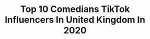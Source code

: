 ---
title: Top 10 Comedians TikTok Influencers In United Kingdom In 2020
description: >-
  Find top comedians TikTok influencers in United Kingdom in 2020. Most popular hashtags: #houseoftiktok #funny #covid19 #corona.
platform: TikTok
profiles:
  - username: "sofie.hagen"
    fullname: >-
      Sofie Hagen
    location: "United Kingdom"
    followers: 32561
    engagement: 1087
    commentsToLikes: 0.029437
    id: ck964h8ifyp3u0j787fr7h50j
    verified: true
    hashtags: "#fyp, #naturallytalented, #duet, #blackvoicesheard"
  - username: "olaffalafel"
    fullname: >-
      Olaf Falafel
    location: "United Kingdom"
    followers: 15861
    engagement: 949
    commentsToLikes: 0.039425
    id: ck8qmy11vs74o0j78vclr0f8s
    verified: false
    hashtags: "#sausage, #help, #tiktokbeauty, #animation"
  - username: "dabigmaks"
    fullname: >-
      maka
    location: "United Kingdom"
    followers: 1240900
    engagement: 1845
    commentsToLikes: 0.010874
    id: ck81t2n1fv0iu0j788b7a9riw
    verified: true
    hashtags: "#cups, #jokes, #english, #neverfitin"
  - username: "monzz.ent"
    fullname: >-
      Monzz Entertainment
    location: "United Kingdom"
    followers: 7554
    engagement: 740
    commentsToLikes: 0.023206
    id: ck8ad9vq24je70j7811na9fv5
    verified: false
    hashtags: "#love, #comedyindia, #results, #carribbean"
  - username: "larrydeancomedy"
    fullname: >-
      Larry Dean
    location: "United Kingdom"
    followers: 61558
    engagement: 1331
    commentsToLikes: 0.005202
    id: ck960lgy7iv3j0j78v5fduvl9
    verified: false
    hashtags: "#singlelife, #queereye, #glasgowgay, #edinburgh"
  - username: "darrenwalshpuns"
    fullname: >-
      Darren Walsh Puns
    location: "United Kingdom"
    followers: 36511
    engagement: 1004
    commentsToLikes: 0.005699
    id: ck83z7yedyiga0j78ehpycuj5
    verified: false
    hashtags: "#holiday, #soccer, #greenscreen, #hurry"
  - username: "zachmargolin"
    fullname: >-
      zachmargolin
    location: "United Kingdom"
    followers: 10161
    engagement: 710
    commentsToLikes: 0.017292
    id: ck9nmvrkjma470j78hry3hd8a
    verified: false
    hashtags: "#addicted, #grinch, #summer, #boris"
  - username: "garethandkiruna"
    fullname: >-
      GarethandKiruna
    location: "United Kingdom"
    followers: 7803
    engagement: 266
    commentsToLikes: 0.016863
    id: cka0liu4ar9dz0i78mx5zdmmj
    verified: false
    hashtags: "#difference, #standupcomedy, #representation, #billyjean"
  - username: "dontbeaplonker"
    fullname: >-
      dontbeaplonker
    location: "United Kingdom"
    followers: 13479
    engagement: 1098
    commentsToLikes: 0.062233
    id: cka6bsdc21hq60i78ipayo036
    verified: false
    hashtags: "#spiderman, #lewiscapaldi, #america, #funny"
  - username: "leifcoffield"
    fullname: >-
      leifcoffield
    location: "United Kingdom"
    followers: 6845
    engagement: 989
    commentsToLikes: 0.042495
    id: cka0m5jwqtusm0i78w7oggzjq
    verified: false
    hashtags: "#china, #laugh, #donaldtrump, #react"
---